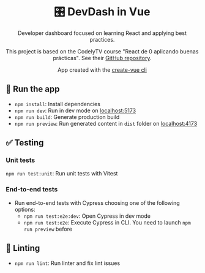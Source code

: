 <h1 align="center">
🎛️ DevDash in Vue
</h1>

<p align="center">
    Developer dashboard focused on learning React and applying best practices.
</p>

<p align="center">
    This project is based on the CodelyTV course "React de 0 aplicando buenas prácticas". See their <a href="https://github.com/CodelyTV/react-from_zero_to_best_practices-course">GitHub repository</a>.
</p>

<p align="center">
  App created with the <a href="https://github.com/vuejs/create-vue">create-vue cli</a>
</p>

## 🚀 Run the app

- `npm install`: Install dependencies
- `npm run dev`: Run in dev mode on [localhost:5173](http://localhost:5173)
- `npm run build`: Generate production build
- `npm run preview`: Run generated content in `dist` folder on [localhost:4173](http://localhost:4173)

## ✅ Testing

### Unit tests

`npm run test:unit`: Run unit tests with Vitest

### End-to-end tests

- Run end-to-end tests with Cypress choosing one of the following options:
  - `npm run test:e2e:dev`: Open Cypress in dev mode
  - `npm run test:e2e`: Execute Cypress in CLI. You need to launch `npm run preview` before

## 🔦 Linting

- `npm run lint`: Run linter and fix lint issues
